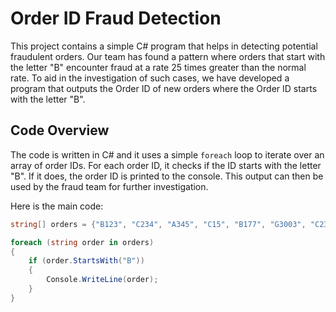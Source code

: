 # Order ID Fraud Detection

This project contains a simple C# program that helps in detecting potential fraudulent orders. Our team has found a pattern where orders that start with the letter "B" encounter fraud at a rate 25 times greater than the normal rate. To aid in the investigation of such cases, we have developed a program that outputs the Order ID of new orders where the Order ID starts with the letter "B".

## Code Overview

The code is written in C# and it uses a simple `foreach` loop to iterate over an array of order IDs. For each order ID, it checks if the ID starts with the letter "B". If it does, the order ID is printed to the console. This output can then be used by the fraud team for further investigation.

Here is the main code:

```csharp
string[] orders = {"B123", "C234", "A345", "C15", "B177", "G3003", "C235", "B179"};

foreach (string order in orders)
{
    if (order.StartsWith("B"))
    {
        Console.WriteLine(order);
    }
}
